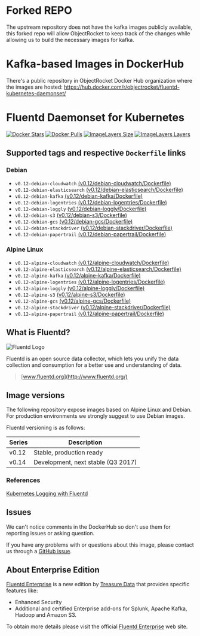 # Forked REPO
The upstream repository does not have the kafka images publicly available, this forked repo will allow ObjectRocket to keep track of the changes while allowing us to build the necessary images for kafka.

# Kafka-based Images in DockerHub
There's a public repository in ObjectRocket Docker Hub organization where the images are hosted:
https://hub.docker.com/r/objectrocket/fluentd-kubernetes-daemonset/




# Fluentd Daemonset for Kubernetes

[![Docker Stars](https://img.shields.io/docker/stars/fluent/fluentd-kubernetes-daemonset.svg)](https://hub.docker.com/r/fluent/fluentd-kubernetes-daemonset)
[![Docker Pulls](https://img.shields.io/docker/pulls/fluent/fluentd-kubernetes-daemonset.svg)](https://hub.docker.com/r/fluent/fluentd-kubernetes-daemonset)
[![ImageLayers Size](https://img.shields.io/imagelayers/image-size/fluent/fluentd-kubernetes-daemonset/latest.svg)](https://hub.docker.com/r/fluent/fluentd-kubernetes-daemonset)
[![ImageLayers Layers](https://img.shields.io/imagelayers/layers/fluent/fluentd-kubernetes-daemonset/latest.svg)](https://hub.docker.com/r/fluent/fluentd-kubernetes-daemonset)

## Supported tags and respective `Dockerfile` links

### Debian

- `v0.12-debian-cloudwatch` [(v0.12/debian-cloudwatch/Dockerfile)][debian-cloudwatch-dockerfile]
- `v0.12-debian-elasticsearch` [(v0.12/debian-elasticsearch/Dockerfile)][debian-elasticsearch-dockerfile]
- `v0.12-debian-kafka` [(v0.12/debian-kafka/Dockerfile)][debian-kafka-dockerfile]
- `v0.12-debian-logentries` [(v0.12/debian-logentries/Dockerfile)][debian-logentries-dockerfile]
- `v0.12-debian-loggly` [(v0.12/debian-loggly/Dockerfile)][debian-loggly-dockerfile]
- `v0.12-debian-s3` [(v0.12/debian-s3/Dockerfile)][debian-s3-dockerfile]
- `v0.12-debian-gcs` [(v0.12/debian-gcs/Dockerfile)][debian-gcs-dockerfile]
- `v0.12-debian-stackdriver` [(v0.12/debian-stackdriver/Dockerfile)][debian-stackdriver-dockerfile]
- `v0.12-debian-papertrail` [(v0.12/debian-papertrail/Dockerfile)][debian-papertrail-dockerfile]

### Alpine Linux

- `v0.12-alpine-cloudwatch` [(v0.12/alpine-cloudwatch/Dockerfile)][alpine-cloudwatch-dockerfile]
- `v0.12-alpine-elasticsearch` [(v0.12/alpine-elasticsearch/Dockerfile)][alpine-elasticsearch-dockerfile]
- `v0.12-alpine-kafka` [(v0.12/alpine-kafka/Dockerfile)][alpine-kafka-dockerfile]
- `v0.12-alpine-logentries` [(v0.12/alpine-logentries/Dockerfile)][alpine-logentries-dockerfile]
- `v0.12-alpine-loggly` [(v0.12/alpine-loggly/Dockerfile)][alpine-loggly-dockerfile]
- `v0.12-alpine-s3` [(v0.12/alpine-s3/Dockerfile)][alpine-s3-dockerfile]
- `v0.12-alpine-gcs` [(v0.12/alpine-gcs/Dockerfile)][alpine-gcs-dockerfile]
- `v0.12-alpine-stackdriver` [(v0.12/alpine-stackdriver/Dockerfile)][alpine-stackdriver-dockerfile]
- `v0.12-alpine-papertrail` [(v0.12/alpine-papertrail/Dockerfile)][alpine-papertrail-dockerfile]

## What is Fluentd?

![Fluentd Logo](http://www.fluentd.org/assets/img/miscellany/fluentd-logo.png)

Fluentd is an open source data collector, which lets you unify the data
collection and consumption for a better use and understanding of data.

> [www.fluentd.org](http://www.fluentd.org/)


## Image versions

The following repository expose images based on Alpine Linux and Debian. For production environments we strongly suggest to use Debian images.

Fluentd versioning is as follows:

| Series | Description                         |
|--------|-------------------------------------|
| v0.12  | Stable, production ready            |
| v0.14  | Development, next stable (Q3 2017)  |

### References

[Kubernetes Logging with Fluentd][fluentd-article]

## Issues

We can't notice comments in the DockerHub so don't use them for reporting
issues or asking question.

If you have any problems with or questions about this image, please contact us
through a [GitHub issue](https://github.com/fluent/fluentd-kubernetes-daemonset/issues).

[alpine-home]: http://alpinelinux.org
[alpine-dockerhub]: https://hub.docker.com/_/alpine
[debian-dockerhub]: https://hub.docker.com/_/debian
[fluentd-article]: http://docs.fluentd.org/v0.12/articles/kubernetes-fluentd

[alpine-elasticsearch-dockerfile]: https://github.com/fluent/fluentd-kubernetes-daemonset/blob/master/docker-image/v0.12/alpine-elasticsearch/Dockerfile
[alpine-loggly-dockerfile]: https://github.com/fluent/fluentd-kubernetes-daemonset/blob/master/docker-image/v0.12/alpine-loggly/Dockerfile
[alpine-logentries-dockerfile]: https://github.com/fluent/fluentd-kubernetes-daemonset/blob/master/docker-image/v0.12/alpine-logentries/Dockerfile
[alpine-cloudwatch-dockerfile]: https://github.com/fluent/fluentd-kubernetes-daemonset/blob/master/docker-image/v0.12/alpine-cloudwatch/Dockerfile
[alpine-s3-dockerfile]: https://github.com/fluent/fluentd-kubernetes-daemonset/blob/master/docker-image/v0.12/alpine-s3/Dockerfile
[alpine-gcs-dockerfile]: https://github.com/fluent/fluentd-kubernetes-daemonset/blob/master/docker-image/v0.12/alpine-gcs/Dockerfile
[alpine-stackdriver-dockerfile]: https://github.com/fluent/fluentd-kubernetes-daemonset/blob/master/docker-image/v0.12/alpine-stackdriver/Dockerfile
[alpine-papertrail-dockerfile]: https://github.com/fluent/fluentd-kubernetes-daemonset/blob/master/docker-image/v0.12/alpine-papertrail/Dockerfile
[alpine-kafka-dockerfile]: https://github.com/fluent/fluentd-kubernetes-daemonset/blob/master/docker-image/v0.12/alpine-kafka/Dockerfile

[debian-elasticsearch-dockerfile]: https://github.com/fluent/fluentd-kubernetes-daemonset/blob/master/docker-image/v0.12/debian-elasticsearch/Dockerfile
[debian-loggly-dockerfile]: https://github.com/fluent/fluentd-kubernetes-daemonset/blob/master/docker-image/v0.12/debian-loggly/Dockerfile
[debian-logentries-dockerfile]: https://github.com/fluent/fluentd-kubernetes-daemonset/blob/master/docker-image/v0.12/debian-logentries/Dockerfile
[debian-cloudwatch-dockerfile]: https://github.com/fluent/fluentd-kubernetes-daemonset/blob/master/docker-image/v0.12/debian-cloudwatch/Dockerfile
[debian-s3-dockerfile]: https://github.com/fluent/fluentd-kubernetes-daemonset/blob/master/docker-image/v0.12/debian-s3/Dockerfile
[debian-gcs-dockerfile]: https://github.com/fluent/fluentd-kubernetes-daemonset/blob/master/docker-image/v0.12/debian-gcs/Dockerfile
[debian-stackdriver-dockerfile]: https://github.com/fluent/fluentd-kubernetes-daemonset/blob/master/docker-image/v0.12/debian-stackdriver/Dockerfile
[debian-papertrail-dockerfile]: https://github.com/fluent/fluentd-kubernetes-daemonset/blob/master/docker-image/v0.12/debian-papertrail/Dockerfile
[debian-kafka-dockerfile]: https://github.com/fluent/fluentd-kubernetes-daemonset/blob/master/docker-image/v0.12/debian-kafka/Dockerfile

## About Enterprise Edition

[Fluentd Enterprise](https://fluentd.treasuredata.com) is a new edition by [Treasure Data](https://www.treasuredata.com) that provides specific features like:

- Enhanced Security
- Additional and certified Enterprise add-ons for Splunk, Apache Kafka, Hadoop and Amazon S3.

To obtain more details please visit the official [Fluentd Enterprise](https://fluentd.treasuredata.com) web site.
